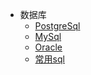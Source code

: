 - 数据库
  - [PostgreSql](document/database/PostgreSql.md)
  - [MySql](document/database/MySql.md)
  - [Oracle](document/database/Oracle.md)
  - [常用sql](document/database/sql.md)
  

